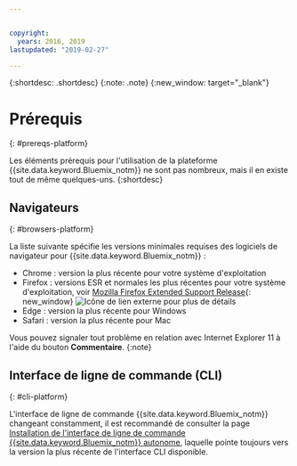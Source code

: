 ```yaml
---


copyright:
  years: 2016, 2019
lastupdated: "2019-02-27"

---
```


{:shortdesc: .shortdesc}
{:note: .note}
{:new_window: target="_blank"}

# Prérequis
{: #prereqs-platform}

Les éléments prérequis pour l'utilisation de la plateforme {{site.data.keyword.Bluemix_notm}} ne sont pas nombreux, mais il en existe
tout de même quelques-uns.
{:shortdesc}

## Navigateurs
{: #browsers-platform}

La liste suivante spécifie les versions minimales requises des logiciels de navigateur pour {{site.data.keyword.Bluemix_notm}} :

 * Chrome : version la plus récente pour votre système d'exploitation
 * Firefox : versions ESR et normales les plus récentes pour votre système d'exploitation, voir [Mozilla Firefox
Extended Support Release](https://www.mozilla.org/firefox/organizations/){: new_window} ![Icône de lien externe](../icons/launch-glyph.svg "Icône de lien externe") pour plus de détails
 * Edge : version la plus récente pour Windows
 * Safari : version la plus récente pour Mac
 
Vous pouvez signaler tout problème en relation avec Internet Explorer 11 à l'aide du bouton **Commentaire**.
{:note}

## Interface de ligne de commande (CLI)
{: #cli-platform}

L'interface de ligne de commande {{site.data.keyword.Bluemix_notm}} changeant constamment, il est recommandé de consulter la page [Installation de l'interface de ligne de commande {{site.data.keyword.Bluemix_notm}} autonome](/docs/cli/reference/ibmcloud/cloud-cli-install_use), laquelle pointe toujours vers la version la plus récente de l'interface CLI disponible.
